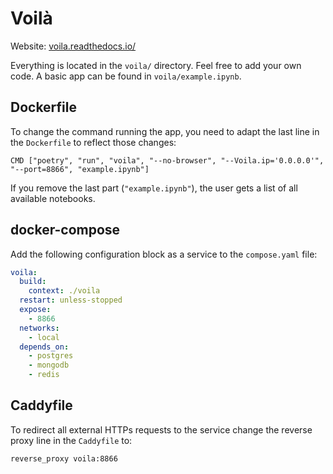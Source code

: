 # Voilà

Website: [voila.readthedocs.io/](https://voila.readthedocs.io/)

Everything is located in the `voila/` directory. Feel free to add your own code. A basic app can be found in `voila/example.ipynb`.

## Dockerfile

To change the command running the app, you need to adapt the last line in the `Dockerfile` to reflect those changes:

```
CMD ["poetry", "run", "voila", "--no-browser", "--Voila.ip='0.0.0.0'", "--port=8866", "example.ipynb"]
```

If you remove the last part (`"example.ipynb"`), the user gets a list of all available notebooks.

## docker-compose

Add the following configuration block as a service to the `compose.yaml` file:

```yaml
voila:
  build:
    context: ./voila
  restart: unless-stopped
  expose:
    - 8866
  networks:
    - local
  depends_on:
    - postgres
    - mongodb
    - redis
```

## Caddyfile

To redirect all external HTTPs requests to the service change the reverse proxy line in the `Caddyfile` to:

```
reverse_proxy voila:8866
```
